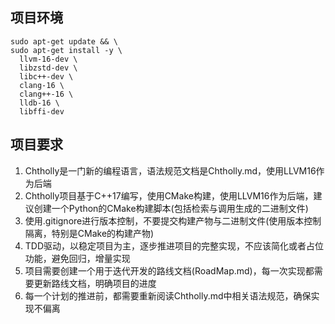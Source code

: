 ## 项目环境
```
sudo apt-get update && \
sudo apt-get install -y \
  llvm-16-dev \
  libzstd-dev \
  libc++-dev \
  clang-16 \
  clang++-16 \
  lldb-16 \
  libffi-dev
```

## 项目要求
1. Chtholly是一门新的编程语言，语法规范文档是Chtholly.md，使用LLVM16作为后端
2. Chtholly项目基于C++17编写，使用CMake构建，使用LLVM16作为后端，建议创建一个Python的CMake构建脚本(包括检索与调用生成的二进制文件)
3. 使用.gitignore进行版本控制，不要提交构建产物与二进制文件(使用版本控制隔离，特别是CMake的构建产物)
4. TDD驱动，以稳定项目为主，逐步推进项目的完整实现，不应该简化或者占位功能，避免回归，增量实现
5. 项目需要创建一个用于迭代开发的路线文档(RoadMap.md)，每一次实现都需要更新路线文档，明确项目的进度
6. 每一个计划的推进前，都需要重新阅读Chtholly.md中相关语法规范，确保实现不偏离
